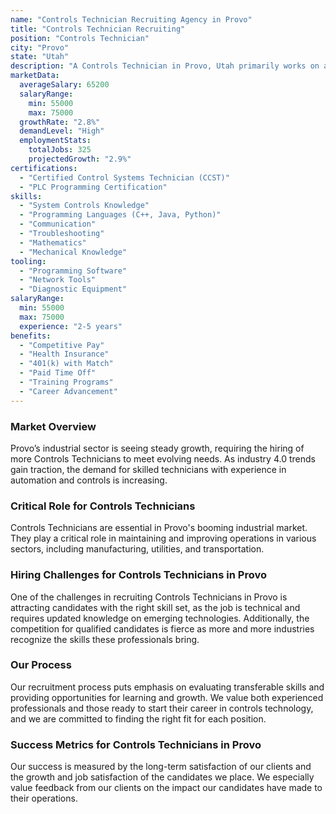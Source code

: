 ```yaml
---
name: "Controls Technician Recruiting Agency in Provo"
title: "Controls Technician Recruiting"
position: "Controls Technician"
city: "Provo"
state: "Utah"
description: "A Controls Technician in Provo, Utah primarily works on automating, maintaining, and troubleshooting industrial control systems."
marketData:
  averageSalary: 65200
  salaryRange:
    min: 55000
    max: 75000
  growthRate: "2.8%"
  demandLevel: "High"
  employmentStats:
    totalJobs: 325
    projectedGrowth: "2.9%"
certifications:
  - "Certified Control Systems Technician (CCST)"
  - "PLC Programming Certification"
skills:
  - "System Controls Knowledge"
  - "Programming Languages (C++, Java, Python)"
  - "Communication"
  - "Troubleshooting"
  - "Mathematics"
  - "Mechanical Knowledge"
tooling:
  - "Programming Software"
  - "Network Tools"
  - "Diagnostic Equipment"
salaryRange:
  min: 55000
  max: 75000
  experience: "2-5 years"
benefits:
  - "Competitive Pay"
  - "Health Insurance"
  - "401(k) with Match"
  - "Paid Time Off"
  - "Training Programs"
  - "Career Advancement"
---
```


### Market Overview
Provo’s industrial sector is seeing steady growth, requiring the hiring of more Controls Technicians to meet evolving needs. As industry 4.0 trends gain traction, the demand for skilled technicians with experience in automation and controls is increasing.

### Critical Role for Controls Technicians
Controls Technicians are essential in Provo's booming industrial market. They play a critical role in maintaining and improving operations in various sectors, including manufacturing, utilities, and transportation.

### Hiring Challenges for Controls Technicians in Provo
One of the challenges in recruiting Controls Technicians in Provo is attracting candidates with the right skill set, as the job is technical and requires updated knowledge on emerging technologies. Additionally, the competition for qualified candidates is fierce as more and more industries recognize the skills these professionals bring.

### Our Process
Our recruitment process puts emphasis on evaluating transferable skills and providing opportunities for learning and growth. We value both experienced professionals and those ready to start their career in controls technology, and we are committed to finding the right fit for each position.

### Success Metrics for Controls Technicians in Provo
Our success is measured by the long-term satisfaction of our clients and the growth and job satisfaction of the candidates we place. We especially value feedback from our clients on the impact our candidates have made to their operations.